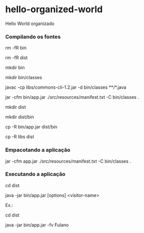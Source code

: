 hello-organized-world
=====================

Hello World  organizado 

### Compilando os fontes
rm -fR bin

rm -fR dist

mkdir bin

mkdir bin/classes

javac -cp libs/commons-cli-1.2.jar -d bin/classes **/*.java

jar -cfm bin/app.jar ./src/resources/manifest.txt -C bin/classes .

mkdir dist

mkdir dist/bin

cp -R bin/app.jar dist/bin 

cp -R libs dist 



### Empacotando a aplicação
jar -cfm app.jar ./src/resources/manifest.txt -C bin/classes .

### Executando a aplicação
cd dist

java -jar bin/app.jar [options] \<visitor-name\>

Ex.: 

cd dist

java -jar bin/app.jar -fv Fulano
